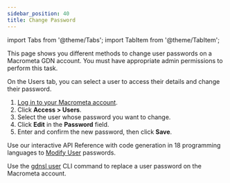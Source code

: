 ```yaml
---
sidebar_position: 40
title: Change Password
---
```


import Tabs from '@theme/Tabs';
import TabItem from '@theme/TabItem';

This page shows you different methods to change user passwords on a Macrometa GDN account. You must have appropriate admin permissions to perform this task.

<Tabs groupId="operating-systems">
<TabItem value="console" label="Web Console">

On the Users tab, you can select a user to access their details and change their password.

1. [Log in to your Macrometa account](https://auth-play.macrometa.io/).
1. Click **Access > Users**.
1. Select the user whose password you want to change.
1. Click **Edit** in the **Password** field.
1. Enter and confirm the new password, then click **Save**.

</TabItem>
<TabItem value="api" label="REST API">

Use our interactive API Reference with code generation in 18 programming languages to [Modify User](https://www.macrometa.com/docs/api#/operations/ModifyUser) passwords.

</TabItem>
<TabItem value="cli" label="CLI">

Use the [gdnsl user](../../cli/users-cli) CLI command to replace a user password on the Macrometa account.

</TabItem>
</Tabs>

